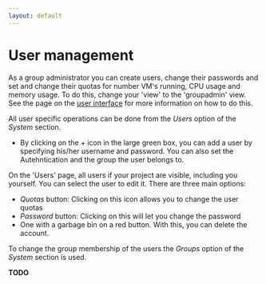 ```yaml
---
layout: default
---
```

# User management

As a group administrator you can create users, change their passwords and set and change their quotas for number VM's running, CPU usage and memory usage. To do this, change your 'view' to the 'groupadmin' view. See the page on the [user interface](user-interface#switch-views) for more information on how to do this.

All user specific operations can be done from the _Users_ option of the _System_ section.

 * By clicking on the + icon in the large green box, you can add a user by specifying his/her username and password. You can also set the Autehntication and the group the user belongs to.

On the 'Users' page, all users if your project are visible, including you yourself. You can select the user to edit it. There are three main options:

 * _Quotas_ button: Clicking on this icon allows you to change the user quotas
 * _Password_ button: Clicking on this will let you change the password
 * One with a garbage bin on a red button. With this, you can delete the account.


To change the group membership of the users the _Groups_ option of the _System_ section is used.

**TODO**
